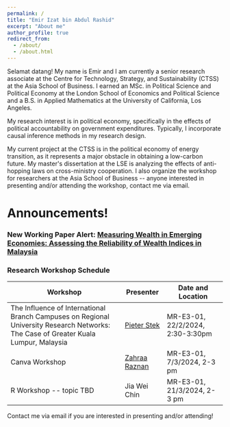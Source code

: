 ```yaml
---
permalink: /
title: "Emir Izat bin Abdul Rashid"
excerpt: "About me"
author_profile: true
redirect_from: 
  - /about/
  - /about.html
---
```


Selamat datang! My name is Emir and I am currently a senior research associate at the Centre for Technology, Strategy, and Sustainability (CTSS) at the Asia School of Business. I earned an MSc. in Political Science and Political Economy at the London School of Economics and Political Science and a B.S. in Applied Mathematics at the University of California, Los Angeles.
					
My research interest is in political economy, specifically in the effects of political accountability on government expenditures. Typically, I incorporate causal inference methods in my research design.

My current project at the CTSS is in the political economy of energy transition, as it represents a major obstacle in obtaining a low-carbon future. My master's dissertation at the LSE is analyzing the effects of anti-hopping laws on cross-ministry cooperation. I also organize the workshop for researchers at the Asia School of Business -- anyone interested in presenting and/or attending the workshop, contact me via email. 

Announcements!
======

### New Working Paper Alert: [Measuring Wealth in Emerging Economies: Assessing the Reliability of Wealth Indices in Malaysia](https://emirizatrashid.github.io/files/Q_Q_Measuring_Wealth%20(3).pdf)


### Research Workshop Schedule

| Workshop          | Presenter  |     Date and Location                                                       |
| --------         | ------ | ------------------------------------------------------------ |
| The Influence of International Branch Campuses on Regional University Research Networks: The Case of Greater Kuala Lumpur, Malaysia | [Pieter Stek](https://pstek.nl/)  | MR-E3-01, 22/2/2024, 2:30-3:30pm |
|Canva Workshop | [Zahraa Raznan](https://www.behance.net/zahraaraznan) | MR-E3-01, 7/3/2024, 2-3 pm|
| R Workshop -- topic TBD | Jia Wei Chin | MR-E3-01, 21/3/2024, 2-3 pm | 

Contact me via email if you are interested in presenting and/or attending!






                  
